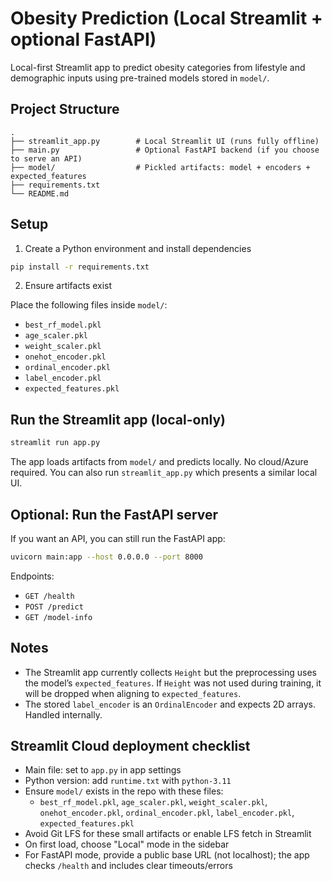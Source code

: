 # Obesity Prediction (Local Streamlit + optional FastAPI)

Local-first Streamlit app to predict obesity categories from lifestyle and demographic inputs using pre-trained models stored in `model/`.

## Project Structure

```
.
├── streamlit_app.py        # Local Streamlit UI (runs fully offline)
├── main.py                 # Optional FastAPI backend (if you choose to serve an API)
├── model/                  # Pickled artifacts: model + encoders + expected_features
├── requirements.txt
└── README.md
```

## Setup

1) Create a Python environment and install dependencies

```bash
pip install -r requirements.txt
```

2) Ensure artifacts exist

Place the following files inside `model/`:

- `best_rf_model.pkl`
- `age_scaler.pkl`
- `weight_scaler.pkl`
- `onehot_encoder.pkl`
- `ordinal_encoder.pkl`
- `label_encoder.pkl`
- `expected_features.pkl`

## Run the Streamlit app (local-only)

```bash
streamlit run app.py
```

The app loads artifacts from `model/` and predicts locally. No cloud/Azure required. You can also run `streamlit_app.py` which presents a similar local UI.

## Optional: Run the FastAPI server

If you want an API, you can still run the FastAPI app:

```bash
uvicorn main:app --host 0.0.0.0 --port 8000
```

Endpoints:
- `GET /health`
- `POST /predict`
- `GET /model-info`

## Notes

- The Streamlit app currently collects `Height` but the preprocessing uses the model’s `expected_features`. If `Height` was not used during training, it will be dropped when aligning to `expected_features`.
- The stored `label_encoder` is an `OrdinalEncoder` and expects 2D arrays. Handled internally.

## Streamlit Cloud deployment checklist

- Main file: set to `app.py` in app settings
- Python version: add `runtime.txt` with `python-3.11`
- Ensure `model/` exists in the repo with these files:
  - `best_rf_model.pkl`, `age_scaler.pkl`, `weight_scaler.pkl`, `onehot_encoder.pkl`, `ordinal_encoder.pkl`, `label_encoder.pkl`, `expected_features.pkl`
- Avoid Git LFS for these small artifacts or enable LFS fetch in Streamlit
- On first load, choose "Local" mode in the sidebar
- For FastAPI mode, provide a public base URL (not localhost); the app checks `/health` and includes clear timeouts/errors
